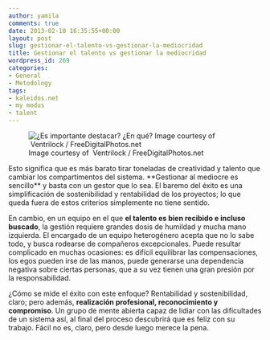 ```yaml
---
author: yamila
comments: true
date: 2013-02-10 16:35:55+00:00
layout: post
slug: gestionar-el-talento-vs-gestionar-la-mediocridad
title: Gestionar el talento vs gestionar la mediocridad
wordpress_id: 269
categories:
- General
- Metodology
tags:
- kaleidos.net
- my modus
- talent
---
```


<figure>
  <img src="/images/2013/02/talento.jpg"
       alt="¿Es importante destacar? ¿En qué? Image courtesy of  Ventrilock / FreeDigitalPhotos.net" />
  <figcaption>Image courtesy of  Ventrilock / FreeDigitalPhotos.net</figcaption>
</figure>
<!-- more -->
Esto significa que es más barato tirar toneladas de creatividad y talento que cambiar los compartimentos del sistema. **Gestionar al mediocre es sencillo** y basta con un gestor que lo sea. El baremo del éxito es una simplificación de sostenibilidad y rentabilidad de los proyectos; lo que queda fuera de estos criterios simplemente no tiene sentido.

En cambio, en un equipo en el que **el talento es bien recibido e incluso buscado**, la gestión requiere grandes dosis de humildad y mucha mano izquierda. El encargado de un equipo heterogénero acepta que no lo sabe todo, y busca rodearse de compañeros excepcionales. Puede resultar complicado en muchas ocasiones: es difícil equilibrar las compensaciones, los egos pueden irse de las manos, puede generarse una dependencia negativa sobre ciertas personas, que a su vez tienen una gran presión por la responsabilidad.

¿Cómo se mide el éxito con este enfoque? Rentabilidad y sostenibilidad, claro; pero además, **realización profesional, reconocimiento y compromiso**. Un grupo de mente abierta capaz de lidiar con las dificultades de un sistema así, al final del proceso descubrirá que es feliz con su trabajo. Fácil no es, claro, pero desde luego merece la pena.

